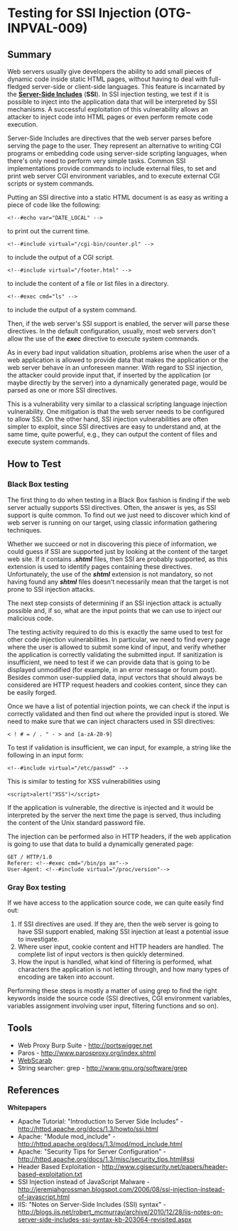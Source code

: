 # Testing for SSI Injection (OTG-INPVAL-009)


## Summary

Web servers usually give developers the ability to add small pieces of dynamic code inside static HTML pages, without having to deal with full-fledged server-side or client-side languages. This feature is incarnated by the **[Server-Side Includes](https://www.owasp.org/index.php/Server-Side_Includes_%28SSI%29_Injection)** (**SSI**). In SSI injection testing, we test if it is possible to inject into the application data that will be interpreted by SSI mechanisms. A successful exploitation of this vulnerability allows an attacker to inject code into HTML pages or even perform remote code execution.


Server-Side Includes are directives that the web server parses before serving the page to the user. They represent an alternative to writing CGI programs or embedding code using server-side scripting languages, when there's only need to perform very simple tasks. Common SSI implementations provide commands to include external files, to set and print web server CGI environment variables, and to execute external CGI scripts or system commands.


Putting an SSI directive into a static HTML document is as easy as writing a piece of code like the following:<br>

```
<!--#echo var="DATE_LOCAL" -->
```

to print out the current time.<br>

```
<!--#include virtual="/cgi-bin/counter.pl" -->
```

to include the output of a CGI script.<br>

```
<!--#include virtual="/footer.html" -->
```

to include the content of a file or list files in a directory.<br>

```
<!--#exec cmd="ls" -->
```

to include the output of a system command.<br>


Then, if the web server's SSI support is enabled, the server will parse these directives. In the default configuration, usually, most web servers don't allow the use of the ***exec*** directive to execute system commands.<br>


As in every bad input validation situation, problems arise when the user of a web application is allowed to provide data that makes the application or the web server behave in an unforeseen manner. With regard to SSI injection, the attacker could provide input that, if inserted by the application (or maybe directly by the server) into a dynamically generated page, would be parsed as one or more SSI directives.<br>


This is a vulnerability very similar to a classical scripting language injection vulnerability. One mitigation is that the web server needs to be configured to allow SSI. On the other hand, SSI injection vulnerabilities are often simpler to exploit, since SSI directives are easy to understand and, at the same time, quite powerful, e.g., they can output the content of files and execute system commands.<br>

## How to Test

### Black Box testing

The first thing to do when testing in a Black Box fashion is finding if the web server actually supports SSI directives. Often, the answer is yes, as SSI support is quite common. To find out we just need to discover which kind of web server is running on our target, using classic information gathering techniques.<br>


Whether we succeed or not in discovering this piece of information, we could guess if SSI are supported just by looking at the content of the target web site. If it contains ***.shtml*** files, then SSI are probably supported, as this extension is used to identify pages containing these directives. Unfortunately, the use of the ***shtml*** extension is not mandatory, so not having found any ***shtml*** files doesn't necessarily mean that the target is not prone to SSI injection attacks.<br>


The next step consists of determining if an SSI injection attack is actually possible and, if so, what are the input points that we can use to inject our malicious code.<br>


The testing activity required to do this is exactly the same used to test for other code injection vulnerabilities. In particular, we need to find every page where the user is allowed to submit some kind of input, and verify whether the application is correctly validating the submitted input. If sanitization is insufficient, we need to test if we can provide data that is going to be displayed unmodified (for example, in an error message or forum post). Besides common user-supplied data, input vectors that should always be considered are HTTP request headers and cookies content, since they can be easily forged.<br>


Once we have a list of potential injection points, we can check if the input is correctly validated and then find out where the provided input is stored. We need to make sure that we can inject characters used in SSI directives:<br>

```
< ! # = / . " - > and [a-zA-Z0-9]
```

To test if validation is insufficient, we can input, for example, a string like the following in an input form:<br>

```
<!--#include virtual="/etc/passwd" -->
```

This is similar to testing for XSS vulnerabilities using<br>

```
<script>alert("XSS")</script>
```


If the application is vulnerable, the directive is injected and it would be interpreted by the server the next time the page is served, thus including the content of the Unix standard password file.<br>


The injection can be performed also in HTTP headers, if the web application is going to use that data to build a dynamically generated page:<br>

```
GET / HTTP/1.0
Referer: <!--#exec cmd="/bin/ps ax"-->
User-Agent: <!--#include virtual="/proc/version"-->
```


### Gray Box testing

If we have access to the application source code, we can quite easily find out:<br>
1. If SSI directives are used. If they are, then the web server is going to have SSI support enabled, making SSI injection at least a potential issue to investigate.<br>
2. Where user input, cookie content and HTTP headers are handled. The complete list of input vectors is then quickly determined.<br>
3. How the input is handled, what kind of filtering is performed, what characters the application is not letting through, and how many types of encoding are taken into account.<br>


Performing these steps is mostly a matter of using grep to find the right keywords inside the source code (SSI directives, CGI environment variables, variables assignment involving user input, filtering functions and so on).


## Tools
* Web Proxy Burp Suite - http://portswigger.net
* Paros - http://www.parosproxy.org/index.shtml
* [WebScarab](https://www.owasp.org/index.php/OWASP_WebScarab_Project)
* String searcher: grep - http://www.gnu.org/software/grep

## References
**Whitepapers**<br>
* Apache Tutorial: "Introduction to Server Side Includes" - http://httpd.apache.org/docs/1.3/howto/ssi.html<br>
* Apache: "Module mod_include" - http://httpd.apache.org/docs/1.3/mod/mod_include.html<br>
* Apache: "Security Tips for Server Configuration" - http://httpd.apache.org/docs/1.3/misc/security_tips.html#ssi<br>
* Header Based Exploitation - http://www.cgisecurity.net/papers/header-based-exploitation.txt<br>
* SSI Injection instead of JavaScript Malware - http://jeremiahgrossman.blogspot.com/2006/08/ssi-injection-instead-of-javascript.html
* IIS: "Notes on Server-Side Includes (SSI) syntax" - http://blogs.iis.net/robert_mcmurray/archive/2010/12/28/iis-notes-on-server-side-includes-ssi-syntax-kb-203064-revisited.aspx<br>

